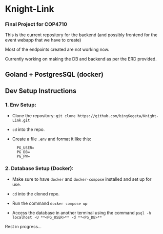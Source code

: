 # Knight-Link

### Final Project for COP4710

This is the current repository for the backend (and possibly frontend for the event webapp that we have to create)

Most of the endpoints created are not working now.

Currently working on making the DB and backend as per the ERD provided.

## Goland + PostgresSQL (docker)

## Dev Setup Instructions

### 1. Env Setup:

- Clone the repository: `git clone https://github.com/bingKegeta/Knight-Link.git`

- `cd` into the repo.

- Create a file `.env` and format it like this:

        PG_USER=
        PG_DB=
        PG_PW=

### 2. Database Setup (Docker):

- Make sure to have `docker` and `docker-compose` installed and set up for use.

- `cd` into the cloned repo.
- Run the command `docker compose up`
- Access the database in another terminal using the command `psql -h localhost -U **<PG_USER>** -d **<PG_DB>**`

Rest in progress...

